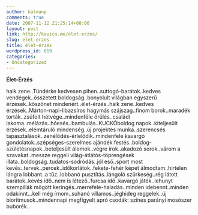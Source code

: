 ```yaml
---
author: kalmanp
comments: true
date: 2007-11-12 21:25:14+00:00
layout: post
link: http://kavics.me/elet-erzes/
slug: elet-erzes
title: élet-érzés
wordpress_id: 659
categories:
- Uncategorized
---
```



**Élet-Érzés**






halk zene..Tündérke kedvesen pihen..suttogó-barátok..kedves vendégek..összetett boldogság..bonyolult világban egyszerű érzések..köszönet mindenért..élet-érzés..halk zene..kedves érzések..Márton-napi-libazsíros hagymás szájszag..finom borok..maradék torták..zsúfolt hétvége..mindenféle örülés..családi lakoma..mélázás..hóesés..bambulás..KUCKÓboldog napok..kiteljesült érzések..elémtáruló mindenség..új projektes munka..szerencsés tapasztalások..zenélődés-érlelődik..mindenfele kavargó gondolatok..szépséges-szerelmes ajándék festés..boldog-születésnapok..beteljesült álomok..végre írok..akadozó sorok..várom a szavakat..messze reggeli világ-átlátós-töprengések illata..boldogság..tudatos-sodródás..jól eső..sport most kevés..tervek..percek..időkorlátok..fekete-fehér képet álmodtam..hirtelen lángra lobbant..a tűz..lobbanó pusztítás..lángoló szürkeség..rég látott barátok..kevés idő..nem is létező..furcsa idő..kavargó játék..lehunyt szempillák mögött keringés..merrefele-haladás..minden idebennt..minden odakinnt...kell még írnom..suhanó villamos..jéghideg reggelek..új bioritmusok..mindennapi megfigyelt apró csodák: színes parányi mosószer buborék..

